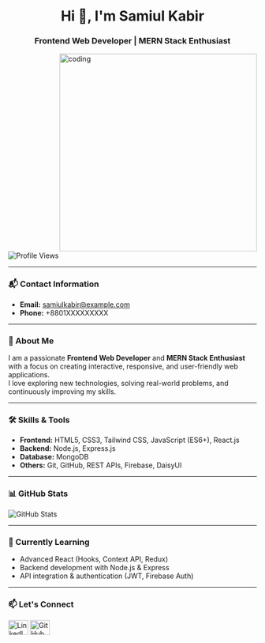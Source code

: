 <h1 align="center">Hi 👋, I'm Samiul Kabir</h1>
<h3 align="center">Frontend Web Developer | MERN Stack Enthusiast</h3>

<img align='right' alt='coding' width='400' src='https://camo.githubusercontent.com/88adc7c88c9d3dba7479020846ed35d13410e3707c7f149e1c6140cc6beaef9a/68747470733a2f2f70687973696373677572756b756c2e66696c65732e776f726470726573732e636f6d2f323031392f30322f6368617261637465722d312e676966'>

<p align="left"> 
  <img src="https://komarev.com/ghpvc/?username=nafeesalways&label=Profile%20views&color=0e75b6&style=flat" alt="Profile Views" /> 
</p>

---

### 📬 Contact Information
- **Email:** samiulkabir@example.com  
- **Phone:** +8801XXXXXXXXX  

---

### 🚀 About Me
I am a passionate **Frontend Web Developer** and **MERN Stack Enthusiast** with a focus on creating interactive, responsive, and user-friendly web applications.  
I love exploring new technologies, solving real-world problems, and continuously improving my skills.

---

### 🛠️ Skills & Tools
- **Frontend:** HTML5, CSS3, Tailwind CSS, JavaScript (ES6+), React.js  
- **Backend:** Node.js, Express.js  
- **Database:** MongoDB  
- **Others:** Git, GitHub, REST APIs, Firebase, DaisyUI  

---

### 📊 GitHub Stats
<p>
  <img align="center" src="https://github-readme-stats.vercel.app/api?username=nafeesalways&show_icons=true&locale=en" alt="GitHub Stats" />
</p>

---

### 🌱 Currently Learning
- Advanced React (Hooks, Context API, Redux)  
- Backend development with Node.js & Express  
- API integration & authentication (JWT, Firebase Auth)

---

### 📫 Let's Connect
<p align="left">
<a href="https://www.linkedin.com/in/samiulkabir" target="blank"><img align="center" src="https://cdn.jsdelivr.net/npm/simple-icons@v3/icons/linkedin.svg" alt="LinkedIn" height="30" width="40" /></a>
<a href="https://github.com/nafeesalways" target="blank"><img align="center" src="https://cdn.jsdelivr.net/npm/simple-icons@v3/icons/github.svg" alt="GitHub" height="30" width="40" /></a>
</p>

